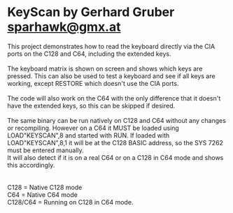 # KeyScan by Gerhard Gruber<br>sparhawk@gmx.at

This project demonstrates how to read the keyboard directly via the CIA ports on the C128 and C64, including the extended keys.<br>
<br>
The keyboard matrix is shown on screen and shows which keys are pressed. This can also be used to test a keyboard and see if all keys are working, except RESTORE which doesn't use the CIA ports.<br>
<br>
The code will also work on the C64 with the only difference that it doesn't have the extended keys, so this can be skipped if desired.<br>
<br>
The same binary can be run natively on C128 and C64 without any changes or recompiling. However on a C64 it MUST be loaded using LOAD"KEYSCAN",8 and started with RUN. If loaded with LOAD"KEYSCAN",8,1 it will be at the C128 BASIC address, so the SYS 7262 must be entered manually.<br>
It will also detect if it is on a real C64 or on a C128 in C64 mode and shows this accordingly.<br>
<br>
<br>
C128 = Native C128 mode<br>
C64  = Native C64 mode<br>
C128/C64 = Running on C128 in C64 mode.<br>
<br>
